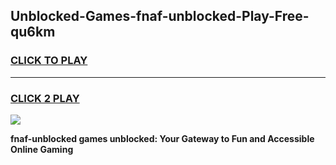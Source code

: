 
## Unblocked-Games-fnaf-unblocked-Play-Free-qu6km
<h3>
<a href="https://premium76.site?title=fnaf-unblocked&ref=10A">CLICK TO PLAY</a></h3>
<hr>

<h3>
<a href="https://premium76.site?title=fnaf-unblocked&ref=10A">CLICK 2 PLAY</a>
  
</h3>

<a href="https://premium76.site?title=fnaf-unblocked&ref=10A"><img src="https://clearcache.store/games.png"></a>


**fnaf-unblocked games unblocked: Your Gateway to Fun and Accessible Online Gaming**
